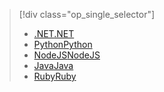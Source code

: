 > [!div class="op_single_selector"]
> * [<span data-ttu-id="ecda1-101">.NET</span><span class="sxs-lookup"><span data-stu-id="ecda1-101">.NET</span></span>](../articles/active-directory-b2c/active-directory-b2c-devquickstarts-graph-dotnet.md)
> * [<span data-ttu-id="ecda1-102">Python</span><span class="sxs-lookup"><span data-stu-id="ecda1-102">Python</span></span>](active-directory-b2c-devquickstarts-graph-python.md)
> * [<span data-ttu-id="ecda1-103">NodeJS</span><span class="sxs-lookup"><span data-stu-id="ecda1-103">NodeJS</span></span>](active-directory-b2c-devquickstarts-graph-nodeJS.md)
> * [<span data-ttu-id="ecda1-104">Java</span><span class="sxs-lookup"><span data-stu-id="ecda1-104">Java</span></span>](active-directory-b2c-devquickstarts-graph-java.md)
> * [<span data-ttu-id="ecda1-105">Ruby</span><span class="sxs-lookup"><span data-stu-id="ecda1-105">Ruby</span></span>](active-directory-b2c-devquickstarts-graph-ruby.md)
> 
> 

